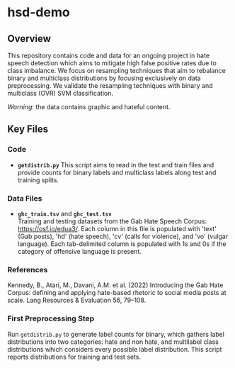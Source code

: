 # hsd-demo

## Overview

This repository contains code and data for an ongoing project in hate speech detection which aims to mitigate high false positive rates due to class imbalance. We focus on resampling techniques that aim to rebalance binary and multiclass distributions by focusing exclusively on data preprocessing. We validate the resampling techniques with binary and multiclass (OVR) SVM classification. 

_Warning:_ the data contains graphic and hateful content. 

## Key Files

### Code

- **`getdistrib.py`**
  This script aims to read in the test and train files and provide counts for binary labels and multiclass labels along test and training splits. 

### Data Files
- **`ghc_train.tsv`** and **`ghc_test.tsv`**  
  Training and testing datasets from the Gab Hate Speech Corpus: https://osf.io/edua3/. Each column in this file is populated with 'text' (Gab posts), 'hd' (hate speech), 'cv' (calls for violence), and 'vo' (vulgar language). Each tab-delimited column is populated with 1s and 0s if the category of offensive language is present. 

### References
Kennedy, B., Atari, M., Davani, A.M. et al. (2022) Introducing the Gab Hate Corpus: defining and applying hate-based rhetoric to social media posts at scale. Lang Resources & Evaluation 56, 79–108.

### First Preprocessing Step
Run `getdistrib.py` to generate label counts for binary, which gathers label distributions into two categories: hate and non hate, and multilabel class distributions which considers every possible label distribution. This script reports distributions for training and test sets. 

  
